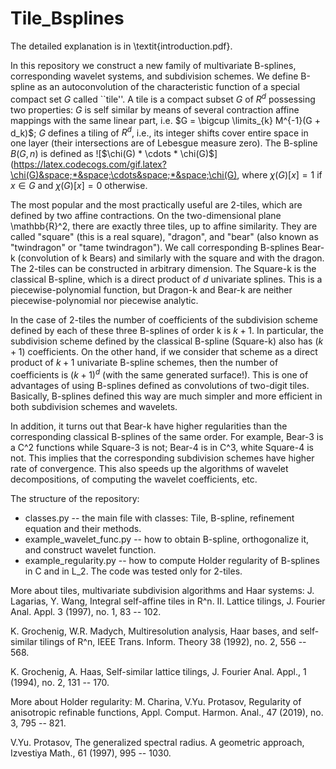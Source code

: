 # Tile_Bsplines

The detailed explanation is in \textit{introduction.pdf}. 

In this repository we construct a new family of multivariate B-splines, corresponding wavelet systems, and subdivision schemes. We define B-spline as an autoconvolution of the characteristic function of a special compact set $G$ called ``tile''. A tile is a compact subset $G$ of $R^d$ possessing two properties: $G$ is self similar by  means of several contraction affine mappings with the same linear part, i.e. $G = \bigcup \limits_{k} M^{-1}(G + d_k)$;  $G$ defines a tiling of $R^d$, i.e., its  integer shifts cover entire space in one layer (their intersections are of Lebesgue measure zero). 
The B-spline $B(G, n)$ is defined as ![$\chi(G) * \сdots * \chi(G)$](https://latex.codecogs.com/gif.latex?\chi(G)&space;*&space;\cdots&space;*&space;\chi(G), 
where $\chi(G)[x] = 1$ if $x \in G$ and $\chi(G)[x] = 0$ otherwise. 

The most popular and the most practically useful are 2-tiles, which are defined by two affine contractions. On the two-dimensional plane \mathbb{R}^2,  there are exactly three tiles, up to affine similarity. They are  called  "square" (this is a real square), "dragon", and "bear" (also known as "twindragon" or  "tame twindragon"). We call corresponding B-splines Bear-k (convolution of k Bears) and similarly with the square and with the dragon. The 2-tiles can be constructed in arbitrary dimension. The Square-k is the classical B-spline, which is a direct product of $d$ univariate splines. This is a piecewise-polynomial function, but Dragon-k and  Bear-k are neither piecewise-polynomial nor piecewise analytic. 

In the case of 2-tiles the number of coefficients of the subdivision scheme defined by each of these three B-splines of order k is $k + 1$. In particular, the subdivision scheme defined by the classical B-spline (Square-k) also has $(k + 1)$ coefficients. 
On the other hand, if we consider that scheme as a direct product of $k+1$ univariate B-spline schemes, then the number of coefficients is $(k + 1)^d$ (with the same generated surface!). This  is one of advantages of using B-splines defined as convolutions of two-digit tiles. 
Basically, B-splines defined this way are much simpler and more efficient in both subdivision schemes and wavelets. 

In addition, it turns out that Bear-k have higher regularities than the corresponding 
classical B-splines of the same order. For example, Bear-3 is a C^2 functions while Square-3 is not; Bear-4 is in C^3, white  Square-4 is not.  This implies that the corresponding subdivision schemes have higher rate of convergence. This also speeds up the algorithms of wavelet decompositions, of computing the wavelet coefficients, etc.  

The structure of the repository:
- classes.py -- the main file with classes: Tile, B-spline, refinement equation and their methods.  
- example_wavelet_func.py -- how to obtain B-spline, orthogonalize it, and construct wavelet function. 
- example_regularity.py -- how to compute Holder regularity of B-splines in C and in L_2. 
The code was tested only for 2-tiles. 

More about tiles, multivariate subdivision algorithms and Haar systems: 
J. Lagarias, Y. Wang, Integral self-affine tiles in R^n. II. Lattice tilings, J. Fourier
Anal. Appl. 3 (1997), no. 1, 83 -- 102. 

K. Grochenig, W.R. Madych, Multiresolution analysis, Haar bases, and self-similar
tilings of R^n, IEEE Trans. Inform. Theory 38 (1992), no. 2, 556 -- 568. 

K. Grochenig, A. Haas, Self-similar lattice tilings, J. Fourier Anal. Appl., 1 (1994), no.
2, 131 -- 170. 




More about Holder regularity: 
M. Charina, V.Yu. Protasov, Regularity of anisotropic refinable functions, Appl. Comput.
Harmon. Anal., 47 (2019), no. 3, 795 -- 821. 

V.Yu. Protasov, The generalized spectral radius. A geometric approach, Izvestiya
Math., 61 (1997), 995 -- 1030.


